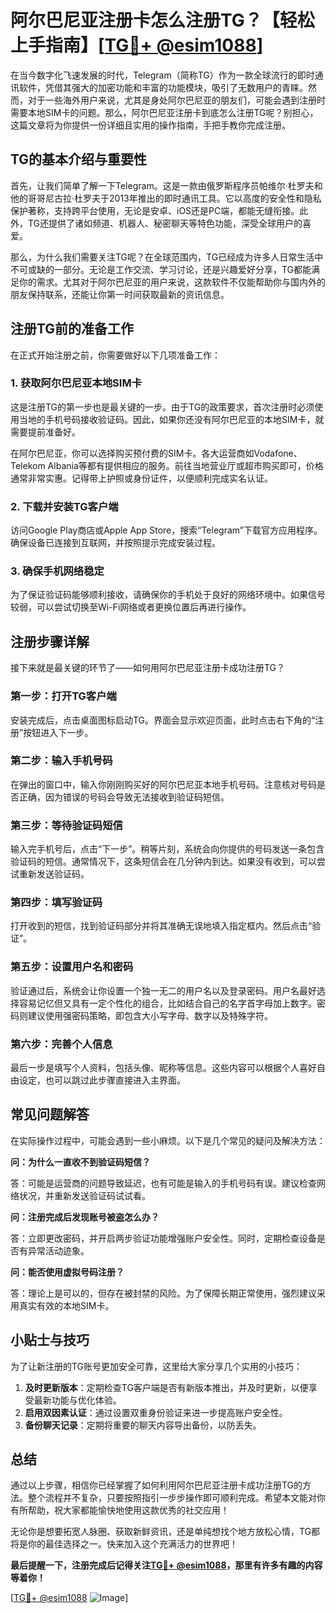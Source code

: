 # 阿尔巴尼亚注册卡怎么注册TG？【轻松上手指南】[[TG💪+ @esim1088](https://t.me/s/esim1088)]

在当今数字化飞速发展的时代，Telegram（简称TG）作为一款全球流行的即时通讯软件，凭借其强大的加密功能和丰富的功能模块，吸引了无数用户的青睐。然而，对于一些海外用户来说，尤其是身处阿尔巴尼亚的朋友们，可能会遇到注册时需要本地SIM卡的问题。那么，阿尔巴尼亚注册卡到底怎么注册TG呢？别担心，这篇文章将为你提供一份详细且实用的操作指南，手把手教你完成注册。

## TG的基本介绍与重要性

首先，让我们简单了解一下Telegram。这是一款由俄罗斯程序员帕维尔·杜罗夫和他的哥哥尼古拉·杜罗夫于2013年推出的即时通讯工具。它以高度的安全性和隐私保护著称，支持跨平台使用，无论是安卓、iOS还是PC端，都能无缝衔接。此外，TG还提供了诸如频道、机器人、秘密聊天等特色功能，深受全球用户的喜爱。

那么，为什么我们需要关注TG呢？在全球范围内，TG已经成为许多人日常生活中不可或缺的一部分。无论是工作交流、学习讨论，还是兴趣爱好分享，TG都能满足你的需求。尤其对于阿尔巴尼亚的用户来说，这款软件不仅能帮助你与国内外的朋友保持联系，还能让你第一时间获取最新的资讯信息。

## 注册TG前的准备工作

在正式开始注册之前，你需要做好以下几项准备工作：

### 1. 获取阿尔巴尼亚本地SIM卡

这是注册TG的第一步也是最关键的一步。由于TG的政策要求，首次注册时必须使用当地的手机号码接收验证码。因此，如果你还没有阿尔巴尼亚的本地SIM卡，就需要提前准备好。

在阿尔巴尼亚，你可以选择购买预付费的SIM卡。各大运营商如Vodafone、Telekom Albania等都有提供相应的服务。前往当地营业厅或超市购买即可，价格通常非常实惠。记得带上护照或身份证件，以便顺利完成实名认证。

### 2. 下载并安装TG客户端

访问Google Play商店或Apple App Store，搜索“Telegram”下载官方应用程序。确保设备已连接到互联网，并按照提示完成安装过程。

### 3. 确保手机网络稳定

为了保证验证码能够顺利接收，请确保你的手机处于良好的网络环境中。如果信号较弱，可以尝试切换至Wi-Fi网络或者更换位置后再进行操作。

## 注册步骤详解

接下来就是最关键的环节了——如何用阿尔巴尼亚注册卡成功注册TG？

### 第一步：打开TG客户端

安装完成后，点击桌面图标启动TG。界面会显示欢迎页面，此时点击右下角的“注册”按钮进入下一步。

### 第二步：输入手机号码

在弹出的窗口中，输入你刚刚购买好的阿尔巴尼亚本地手机号码。注意核对号码是否正确，因为错误的号码会导致无法接收到验证码短信。

### 第三步：等待验证码短信

输入完手机号后，点击“下一步”。稍等片刻，系统会向你提供的号码发送一条包含验证码的短信。通常情况下，这条短信会在几分钟内到达。如果没有收到，可以尝试重新发送验证码。

### 第四步：填写验证码

打开收到的短信，找到验证码部分并将其准确无误地填入指定框内。然后点击“验证”。

### 第五步：设置用户名和密码

验证通过后，系统会让你设置一个独一无二的用户名以及登录密码。用户名最好选择容易记忆但又具有一定个性化的组合，比如结合自己的名字首字母加上数字。密码则建议使用强密码策略，即包含大小写字母、数字以及特殊字符。

### 第六步：完善个人信息

最后一步是填写个人资料，包括头像、昵称等信息。这些内容可以根据个人喜好自由设定，也可以跳过此步骤直接进入主界面。

## 常见问题解答

在实际操作过程中，可能会遇到一些小麻烦。以下是几个常见的疑问及解决方法：

**问：为什么一直收不到验证码短信？**

答：可能是运营商的问题导致延迟，也有可能是输入的手机号码有误。建议检查网络状况，并重新发送验证码试试看。

**问：注册完成后发现账号被盗怎么办？**

答：立即更改密码，并开启两步验证功能增强账户安全性。同时，定期检查设备是否有异常活动迹象。

**问：能否使用虚拟号码注册？**

答：理论上是可以的，但存在被封禁的风险。为了保障长期正常使用，强烈建议采用真实有效的本地SIM卡。

## 小贴士与技巧

为了让新注册的TG账号更加安全可靠，这里给大家分享几个实用的小技巧：

1. **及时更新版本**：定期检查TG客户端是否有新版本推出，并及时更新，以便享受最新功能与优化体验。
2. **启用双因素认证**：通过设置双重身份验证来进一步提高账户安全性。
3. **备份聊天记录**：定期将重要的聊天内容导出备份，以防丢失。

## 总结

通过以上步骤，相信你已经掌握了如何利用阿尔巴尼亚注册卡成功注册TG的方法。整个流程并不复杂，只要按照指引一步步操作即可顺利完成。希望本文能对你有所帮助，祝大家都能愉快地使用这款优秀的社交应用！

无论你是想要拓宽人脉圈、获取新鲜资讯，还是单纯想找个地方放松心情，TG都将是你的最佳选择之一。快来加入这个充满活力的世界吧！

**最后提醒一下，注册完成后记得关注[TG💪+ @esim1088](https://t.me/s/esim1088)，那里有许多有趣的内容等着你！**

[[TG💪+ @esim1088](https://t.me/s/esim1088) ![Image](https://i.postimg.cc/4NQfJmqS/Snipaste-2025-05-13-00-14-12.png)]